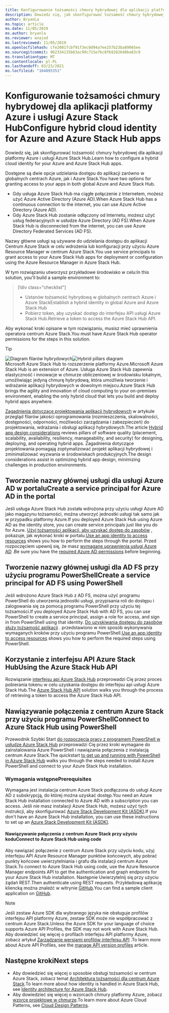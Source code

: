 ```yaml
---
title: Konfigurowanie tożsamości chmury hybrydowej dla aplikacji platformy Azure i usługi Azure Stack Hub
description: Dowiedz się, jak skonfigurować tożsamość chmury hybrydowej dla platformy Azure i aplikacji Azure Stack Hub.
author: BryanLa
ms.topic: article
ms.date: 11/05/2019
ms.author: bryanla
ms.reviewer: anajod
ms.lastreviewed: 11/05/2019
ms.openlocfilehash: cfe2001fcbf91f3ec0d94a7ee257b23ba89065ee
ms.sourcegitcommit: 962334135b63ac99c715e7bc8fb9282648ba63c9
ms.translationtype: MT
ms.contentlocale: pl-PL
ms.lasthandoff: 03/23/2021
ms.locfileid: "104895351"
---
```

# <a name="configure-hybrid-cloud-identity-for-azure-and-azure-stack-hub-apps"></a><span data-ttu-id="409ca-103">Konfigurowanie tożsamości chmury hybrydowej dla aplikacji platformy Azure i usługi Azure Stack Hub</span><span class="sxs-lookup"><span data-stu-id="409ca-103">Configure hybrid cloud identity for Azure and Azure Stack Hub apps</span></span>

<span data-ttu-id="409ca-104">Dowiedz się, jak skonfigurować tożsamość chmury hybrydowej dla aplikacji platformy Azure i usługi Azure Stack Hub.</span><span class="sxs-lookup"><span data-stu-id="409ca-104">Learn how to configure a hybrid cloud identity for your Azure and Azure Stack Hub apps.</span></span>

<span data-ttu-id="409ca-105">Dostępne są dwie opcje udzielania dostępu do aplikacji zarówno w globalnych centrach Azure, jak i Azure Stack.</span><span class="sxs-lookup"><span data-stu-id="409ca-105">You have two options for granting access to your apps in both global Azure and Azure Stack Hub.</span></span>

 * <span data-ttu-id="409ca-106">Gdy usługa Azure Stack Hub ma ciągłe połączenie z Internetem, możesz użyć Azure Active Directory (Azure AD).</span><span class="sxs-lookup"><span data-stu-id="409ca-106">When Azure Stack Hub has a continuous connection to the internet, you can use Azure Active Directory (Azure AD).</span></span>
 * <span data-ttu-id="409ca-107">Gdy Azure Stack Hub zostanie odłączony od Internetu, możesz użyć usług federacyjnych w usłudze Azure Directory (AD FS).</span><span class="sxs-lookup"><span data-stu-id="409ca-107">When Azure Stack Hub is disconnected from the internet, you can use Azure Directory Federated Services (AD FS).</span></span>

<span data-ttu-id="409ca-108">Nazwy główne usługi są używane do udzielania dostępu do aplikacji Centrum Azure Stack w celu wdrożenia lub konfiguracji przy użyciu Azure Resource Manager w centrum Azure Stack.</span><span class="sxs-lookup"><span data-stu-id="409ca-108">You use service principals to grant access to your Azure Stack Hub apps for deployment or configuration using the Azure Resource Manager in Azure Stack Hub.</span></span>

<span data-ttu-id="409ca-109">W tym rozwiązaniu utworzysz przykładowe środowisko w celu:</span><span class="sxs-lookup"><span data-stu-id="409ca-109">In this solution, you'll build a sample environment to:</span></span>

> [!div class="checklist"]
> - <span data-ttu-id="409ca-110">Ustanów tożsamość hybrydową w globalnych centrach Azure i Azure Stack</span><span class="sxs-lookup"><span data-stu-id="409ca-110">Establish a hybrid identity in global Azure and Azure Stack Hub</span></span>
> - <span data-ttu-id="409ca-111">Pobierz token, aby uzyskać dostęp do interfejsu API usługi Azure Stack Hub.</span><span class="sxs-lookup"><span data-stu-id="409ca-111">Retrieve a token to access the Azure Stack Hub API.</span></span>

<span data-ttu-id="409ca-112">Aby wykonać kroki opisane w tym rozwiązaniu, musisz mieć uprawnienia operatora centrum Azure Stack.</span><span class="sxs-lookup"><span data-stu-id="409ca-112">You must have Azure Stack Hub operator permissions for the steps in this solution.</span></span>

> [!Tip]  
> <span data-ttu-id="409ca-113">![Diagram filarów hybrydowych](./media/solution-deployment-guide-cross-cloud-scaling/hybrid-pillars.png)</span><span class="sxs-lookup"><span data-stu-id="409ca-113">![Hybrid pillars diagram](./media/solution-deployment-guide-cross-cloud-scaling/hybrid-pillars.png)</span></span>  
> <span data-ttu-id="409ca-114">Microsoft Azure Stack Hub to rozszerzenie platformy Azure.</span><span class="sxs-lookup"><span data-stu-id="409ca-114">Microsoft Azure Stack Hub is an extension of Azure.</span></span> <span data-ttu-id="409ca-115">Usługa Azure Stack Hub zapewnia elastyczność i innowacje w chmurze obliczeniowej w środowisku lokalnym, umożliwiając jedyną chmurę hybrydową, która umożliwia tworzenie i wdrażanie aplikacji hybrydowych w dowolnym miejscu.</span><span class="sxs-lookup"><span data-stu-id="409ca-115">Azure Stack Hub brings the agility and innovation of cloud computing to your on-premises environment, enabling the only hybrid cloud that lets you build and deploy hybrid apps anywhere.</span></span>  
> 
> <span data-ttu-id="409ca-116">[Zagadnienia dotyczące projektowania aplikacji hybrydowych](overview-app-design-considerations.md) w artykule przegląd filarów jakości oprogramowania (rozmieszczenia, skalowalności, dostępności, odporności, możliwości zarządzania i zabezpieczeń) do projektowania, wdrażania i obsługi aplikacji hybrydowych.</span><span class="sxs-lookup"><span data-stu-id="409ca-116">The article [Hybrid app design considerations](overview-app-design-considerations.md) reviews pillars of software quality (placement, scalability, availability, resiliency, manageability, and security) for designing, deploying, and operating hybrid apps.</span></span> <span data-ttu-id="409ca-117">Zagadnienia dotyczące projektowania pomagają zoptymalizować projekt aplikacji hybrydowej i zminimalizować wyzwania w środowiskach produkcyjnych.</span><span class="sxs-lookup"><span data-stu-id="409ca-117">The design considerations assist in optimizing hybrid app design, minimizing challenges in production environments.</span></span>

## <a name="create-a-service-principal-for-azure-ad-in-the-portal"></a><span data-ttu-id="409ca-118">Tworzenie nazwy głównej usługi dla usługi Azure AD w portalu</span><span class="sxs-lookup"><span data-stu-id="409ca-118">Create a service principal for Azure AD in the portal</span></span>

<span data-ttu-id="409ca-119">Jeśli usługa Azure Stack Hub została wdrożona przy użyciu usługi Azure AD jako magazynu tożsamości, można utworzyć jednostki usługi tak samo jak w przypadku platformy Azure.</span><span class="sxs-lookup"><span data-stu-id="409ca-119">If you deployed Azure Stack Hub using Azure AD as the identity store, you can create service principals just like you do for Azure.</span></span> <span data-ttu-id="409ca-120">[Użyj tożsamości aplikacji, aby uzyskać dostęp do zasobów](/azure-stack/operator/azure-stack-create-service-principals#manage-an-azure-ad-app-identity) , pokazuje, jak wykonać kroki w portalu.</span><span class="sxs-lookup"><span data-stu-id="409ca-120">[Use an app identity to access resources](/azure-stack/operator/azure-stack-create-service-principals#manage-an-azure-ad-app-identity) shows you how to perform the steps through the portal.</span></span> <span data-ttu-id="409ca-121">Przed rozpoczęciem upewnij się, że masz [wymagane uprawnienia usługi Azure AD](/azure/azure-resource-manager/resource-group-create-service-principal-portal#required-permissions) .</span><span class="sxs-lookup"><span data-stu-id="409ca-121">Be sure you have the [required Azure AD permissions](/azure/azure-resource-manager/resource-group-create-service-principal-portal#required-permissions) before beginning.</span></span>

## <a name="create-a-service-principal-for-ad-fs-using-powershell"></a><span data-ttu-id="409ca-122">Tworzenie nazwy głównej usługi dla AD FS przy użyciu programu PowerShell</span><span class="sxs-lookup"><span data-stu-id="409ca-122">Create a service principal for AD FS using PowerShell</span></span>

<span data-ttu-id="409ca-123">Jeśli wdrożono Azure Stack Hub z AD FS, można użyć programu PowerShell do utworzenia jednostki usługi, przypisania roli do dostępu i zalogowania się za pomocą programu PowerShell przy użyciu tej tożsamości.</span><span class="sxs-lookup"><span data-stu-id="409ca-123">If you deployed Azure Stack Hub with AD FS, you can use PowerShell to create a service principal, assign a role for access, and sign in from PowerShell using that identity.</span></span> <span data-ttu-id="409ca-124">[Do uzyskiwania dostępu do zasobów służy tożsamość aplikacji](/azure-stack/operator/azure-stack-create-service-principals#manage-an-ad-fs-app-identity) . przedstawiono w nim sposób wykonywania wymaganych kroków przy użyciu programu PowerShell.</span><span class="sxs-lookup"><span data-stu-id="409ca-124">[Use an app identity to access resources](/azure-stack/operator/azure-stack-create-service-principals#manage-an-ad-fs-app-identity) shows you how to perform the required steps using PowerShell.</span></span>

## <a name="using-the-azure-stack-hub-api"></a><span data-ttu-id="409ca-125">Korzystanie z interfejsu API Azure Stack Hub</span><span class="sxs-lookup"><span data-stu-id="409ca-125">Using the Azure Stack Hub API</span></span>

<span data-ttu-id="409ca-126">Rozwiązanie [interfejsu api Azure Stack Hub](/azure-stack/user/azure-stack-rest-api-use)  przeprowadzi Cię przez proces pobierania tokenu w celu uzyskania dostępu do interfejsu api usługi Azure Stack Hub.</span><span class="sxs-lookup"><span data-stu-id="409ca-126">The [Azure Stack Hub API](/azure-stack/user/azure-stack-rest-api-use)  solution walks you through the process of retrieving a token to access the Azure Stack Hub API.</span></span>

## <a name="connect-to-azure-stack-hub-using-powershell"></a><span data-ttu-id="409ca-127">Nawiązywanie połączenia z centrum Azure Stack przy użyciu programu PowerShell</span><span class="sxs-lookup"><span data-stu-id="409ca-127">Connect to Azure Stack Hub using PowerShell</span></span>

<span data-ttu-id="409ca-128">Przewodnik Szybki Start [do rozpoczęcia pracy z programem PowerShell w usłudze Azure Stack Hub](/azure-stack/operator/azure-stack-powershell-install) przeprowadzi Cię przez kroki wymagane do zainstalowania Azure PowerShell i nawiązania połączenia z instalacją centrum Azure Stack.</span><span class="sxs-lookup"><span data-stu-id="409ca-128">The quickstart [to get up and running with PowerShell in Azure Stack Hub](/azure-stack/operator/azure-stack-powershell-install) walks you through the steps needed to install Azure PowerShell and connect to your Azure Stack Hub installation.</span></span>

### <a name="prerequisites"></a><span data-ttu-id="409ca-129">Wymagania wstępne</span><span class="sxs-lookup"><span data-stu-id="409ca-129">Prerequisites</span></span>

<span data-ttu-id="409ca-130">Wymagana jest instalacja centrum Azure Stack podłączona do usługi Azure AD z subskrypcją, do której można uzyskać dostęp.</span><span class="sxs-lookup"><span data-stu-id="409ca-130">You need an Azure Stack Hub installation connected to Azure AD with a subscription you can access.</span></span> <span data-ttu-id="409ca-131">Jeśli nie masz instalacji Azure Stack Hub, możesz użyć tych instrukcji, aby skonfigurować [Azure Stack Development Kit (ASDK)](/azure-stack/asdk/asdk-install).</span><span class="sxs-lookup"><span data-stu-id="409ca-131">If you don't have an Azure Stack Hub installation, you can use these instructions to set up an [Azure Stack Development Kit (ASDK)](/azure-stack/asdk/asdk-install).</span></span>

#### <a name="connect-to-azure-stack-hub-using-code"></a><span data-ttu-id="409ca-132">Nawiązywanie połączenia z centrum Azure Stack przy użyciu kodu</span><span class="sxs-lookup"><span data-stu-id="409ca-132">Connect to Azure Stack Hub using code</span></span>

<span data-ttu-id="409ca-133">Aby nawiązać połączenie z centrum Azure Stack przy użyciu kodu, użyj interfejsu API Azure Resource Manager punktów końcowych, aby pobrać punkty końcowe uwierzytelniania i grafu dla instalacji centrum Azure Stack.</span><span class="sxs-lookup"><span data-stu-id="409ca-133">To connect to Azure Stack Hub using code, use the Azure Resource Manager endpoints API to get the authentication and graph endpoints for your Azure Stack Hub installation.</span></span> <span data-ttu-id="409ca-134">Następnie Uwierzytelnij się przy użyciu żądań REST.</span><span class="sxs-lookup"><span data-stu-id="409ca-134">Then authenticate using REST requests.</span></span> <span data-ttu-id="409ca-135">Przykładową aplikację kliencką można znaleźć w witrynie [GitHub](https://github.com/shriramnat/HybridARMApplication).</span><span class="sxs-lookup"><span data-stu-id="409ca-135">You can find a sample client application on [GitHub](https://github.com/shriramnat/HybridARMApplication).</span></span>

>[!Note]
><span data-ttu-id="409ca-136">Jeśli zestaw Azure SDK dla wybranego języka nie obsługuje profilów interfejsu API platformy Azure, zestaw SDK może nie współpracować z centrum Azure Stack.</span><span class="sxs-lookup"><span data-stu-id="409ca-136">Unless the Azure SDK for your language of choice supports Azure API Profiles, the SDK may not work with Azure Stack Hub.</span></span> <span data-ttu-id="409ca-137">Aby dowiedzieć się więcej o profilach interfejsu API platformy Azure, zobacz artykuł [Zarządzanie wersjami profilów interfejsu API](/azure-stack/user/azure-stack-version-profiles) .</span><span class="sxs-lookup"><span data-stu-id="409ca-137">To learn more about Azure API Profiles, see the [manage API version profiles](/azure-stack/user/azure-stack-version-profiles) article.</span></span>

## <a name="next-steps"></a><span data-ttu-id="409ca-138">Następne kroki</span><span class="sxs-lookup"><span data-stu-id="409ca-138">Next steps</span></span>

- <span data-ttu-id="409ca-139">Aby dowiedzieć się więcej o sposobie obsługi tożsamości w centrum Azure Stack, zobacz temat [Architektura tożsamości dla centrum Azure Stack](/azure-stack/operator/azure-stack-identity-architecture).</span><span class="sxs-lookup"><span data-stu-id="409ca-139">To learn more about how identity is handled in Azure Stack Hub, see [Identity architecture for Azure Stack Hub](/azure-stack/operator/azure-stack-identity-architecture).</span></span>
- <span data-ttu-id="409ca-140">Aby dowiedzieć się więcej o wzorcach chmury platformy Azure, zobacz [wzorce projektowe w chmurze](/azure/architecture/patterns).</span><span class="sxs-lookup"><span data-stu-id="409ca-140">To learn more about Azure Cloud Patterns, see [Cloud Design Patterns](/azure/architecture/patterns).</span></span>
